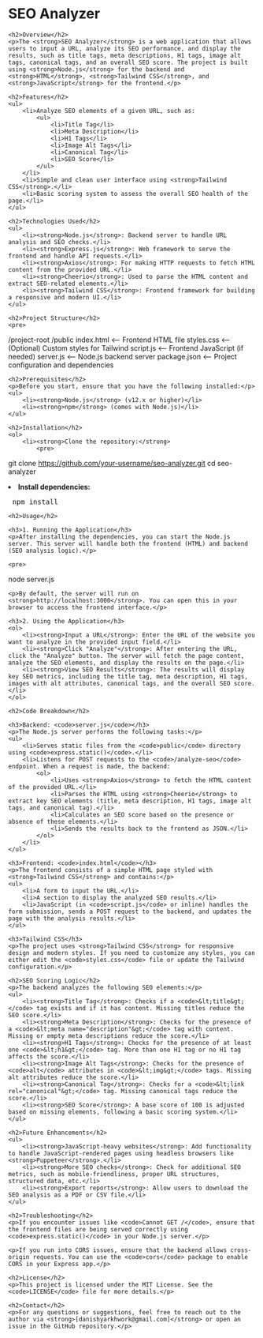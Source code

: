 <!DOCTYPE html>
<html lang="en">
<head>
    <meta charset="UTF-8">
    <meta name="viewport" content="width=device-width, initial-scale=1.0">
    <title>SEO Analyzer</title>
</head>
<body>
    <h1>SEO Analyzer</h1>

    <h2>Overview</h2>
    <p>The <strong>SEO Analyzer</strong> is a web application that allows users to input a URL, analyze its SEO performance, and display the results, such as title tags, meta descriptions, H1 tags, image alt tags, canonical tags, and an overall SEO score. The project is built using <strong>Node.js</strong> for the backend and <strong>HTML</strong>, <strong>Tailwind CSS</strong>, and <strong>JavaScript</strong> for the frontend.</p>

    <h2>Features</h2>
    <ul>
        <li>Analyze SEO elements of a given URL, such as:
            <ul>
                <li>Title Tag</li>
                <li>Meta Description</li>
                <li>H1 Tags</li>
                <li>Image Alt Tags</li>
                <li>Canonical Tag</li>
                <li>SEO Score</li>
            </ul>
        </li>
        <li>Simple and clean user interface using <strong>Tailwind CSS</strong>.</li>
        <li>Basic scoring system to assess the overall SEO health of the page.</li>
    </ul>

    <h2>Technologies Used</h2>
    <ul>
        <li><strong>Node.js</strong>: Backend server to handle URL analysis and SEO checks.</li>
        <li><strong>Express.js</strong>: Web framework to serve the frontend and handle API requests.</li>
        <li><strong>Axios</strong>: For making HTTP requests to fetch HTML content from the provided URL.</li>
        <li><strong>Cheerio</strong>: Used to parse the HTML content and extract SEO-related elements.</li>
        <li><strong>Tailwind CSS</strong>: Frontend framework for building a responsive and modern UI.</li>
    </ul>

    <h2>Project Structure</h2>
    <pre>
/project-root
  /public
    index.html     <-- Frontend HTML file
    styles.css     <-- (Optional) Custom styles for Tailwind
    script.js      <-- Frontend JavaScript (if needed)
  server.js        <-- Node.js backend server
  package.json     <-- Project configuration and dependencies
    </pre>

    <h2>Prerequisites</h2>
    <p>Before you start, ensure that you have the following installed:</p>
    <ul>
        <li><strong>Node.js</strong> (v12.x or higher)</li>
        <li><strong>npm</strong> (comes with Node.js)</li>
    </ul>

    <h2>Installation</h2>
    <ol>
        <li><strong>Clone the repository:</strong>
            <pre>
git clone https://github.com/your-username/seo-analyzer.git
cd seo-analyzer
            </pre>
        </li>
        <li><strong>Install dependencies:</strong>
            <pre>
npm install
            </pre>
        </li>
    </ol>

    <h2>Usage</h2>

    <h3>1. Running the Application</h3>
    <p>After installing the dependencies, you can start the Node.js server. This server will handle both the frontend (HTML) and backend (SEO analysis logic).</p>

    <pre>
node server.js
    </pre>

    <p>By default, the server will run on <strong>http://localhost:3000</strong>. You can open this in your browser to access the frontend interface.</p>

    <h3>2. Using the Application</h3>
    <ol>
        <li><strong>Input a URL</strong>: Enter the URL of the website you want to analyze in the provided input field.</li>
        <li><strong>Click "Analyze"</strong>: After entering the URL, click the "Analyze" button. The server will fetch the page content, analyze the SEO elements, and display the results on the page.</li>
        <li><strong>View SEO Results</strong>: The results will display key SEO metrics, including the title tag, meta description, H1 tags, images with alt attributes, canonical tags, and the overall SEO score.</li>
    </ol>

    <h2>Code Breakdown</h2>

    <h3>Backend: <code>server.js</code></h3>
    <p>The Node.js server performs the following tasks:</p>
    <ul>
        <li>Serves static files from the <code>public</code> directory using <code>express.static()</code>.</li>
        <li>Listens for POST requests to the <code>/analyze-seo</code> endpoint. When a request is made, the backend:
            <ol>
                <li>Uses <strong>Axios</strong> to fetch the HTML content of the provided URL.</li>
                <li>Parses the HTML using <strong>Cheerio</strong> to extract key SEO elements (title, meta description, H1 tags, image alt tags, and canonical tag).</li>
                <li>Calculates an SEO score based on the presence or absence of these elements.</li>
                <li>Sends the results back to the frontend as JSON.</li>
            </ol>
        </li>
    </ul>

    <h3>Frontend: <code>index.html</code></h3>
    <p>The frontend consists of a simple HTML page styled with <strong>Tailwind CSS</strong> and contains:</p>
    <ul>
        <li>A form to input the URL.</li>
        <li>A section to display the analyzed SEO results.</li>
        <li>JavaScript (in <code>script.js</code> or inline) handles the form submission, sends a POST request to the backend, and updates the page with the analysis results.</li>
    </ul>

    <h3>Tailwind CSS</h3>
    <p>The project uses <strong>Tailwind CSS</strong> for responsive design and modern styles. If you need to customize any styles, you can either edit the <code>styles.css</code> file or update the Tailwind configuration.</p>

    <h2>SEO Scoring Logic</h2>
    <p>The backend analyzes the following SEO elements:</p>
    <ul>
        <li><strong>Title Tag</strong>: Checks if a <code>&lt;title&gt;</code> tag exists and if it has content. Missing titles reduce the SEO score.</li>
        <li><strong>Meta Description</strong>: Checks for the presence of a <code>&lt;meta name="description"&gt;</code> tag with content. Missing or empty meta descriptions reduce the score.</li>
        <li><strong>H1 Tags</strong>: Checks for the presence of at least one <code>&lt;h1&gt;</code> tag. More than one H1 tag or no H1 tag affects the score.</li>
        <li><strong>Image Alt Tags</strong>: Checks for the presence of <code>alt</code> attributes in <code>&lt;img&gt;</code> tags. Missing alt attributes reduce the score.</li>
        <li><strong>Canonical Tag</strong>: Checks for a <code>&lt;link rel="canonical"&gt;</code> tag. Missing canonical tags reduce the score.</li>
        <li><strong>SEO Score</strong>: A base score of 100 is adjusted based on missing elements, following a basic scoring system.</li>
    </ul>

    <h2>Future Enhancements</h2>
    <ul>
        <li><strong>JavaScript-heavy websites</strong>: Add functionality to handle JavaScript-rendered pages using headless browsers like <strong>Puppeteer</strong>.</li>
        <li><strong>More SEO checks</strong>: Check for additional SEO metrics, such as mobile-friendliness, proper URL structures, structured data, etc.</li>
        <li><strong>Export reports</strong>: Allow users to download the SEO analysis as a PDF or CSV file.</li>
    </ul>

    <h2>Troubleshooting</h2>
    <p>If you encounter issues like <code>Cannot GET /</code>, ensure that the frontend files are being served correctly using <code>express.static()</code> in your Node.js server.</p>

    <p>If you run into CORS issues, ensure that the backend allows cross-origin requests. You can use the <code>cors</code> package to enable CORS in your Express app.</p>

    <h2>License</h2>
    <p>This project is licensed under the MIT License. See the <code>LICENSE</code> file for more details.</p>

    <h2>Contact</h2>
    <p>For any questions or suggestions, feel free to reach out to the author via <strong>[danishyarkhwork@gmail.com]</strong> or open an issue in the GitHub repository.</p>
</body>
</html>
